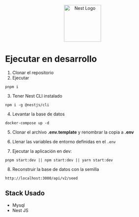 <p align="center">
  <a href="http://nestjs.com/" target="blank"><img src="https://nestjs.com/img/logo-small.svg" width="120" alt="Nest Logo" /></a>
</p>


# Ejecutar en desarrollo

1. Clonar el repositorio
2. Ejecutar

```
pnpm i
```

3. Tener Nest CLI instalado

```
npm i -g @nestjs/cli
```

4. Levantar la base de datos

```
docker-compose up -d
```

5. Clonar el archivo **.env.template** y renombrar la copia a **.env**

6. Llenar las variables de entorno definidas en el ```.env```

7. Ejecutar la aplicación en dev:

```
pnpm start:dev || npm start:dev || yarn start:dev
```

<!-- esto por el momento no -->
8. Reconstruir la base de datos con la semilla
```
http://localhost:3000/api/v2/seed
```

## Stack Usado

-   Mysql
-   Nest JS